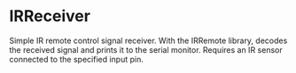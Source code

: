 # IRReceiver
Simple IR remote control signal receiver. With the IRRemote library, decodes the received signal and prints it to the serial monitor. Requires an IR sensor connected to the specified input pin.
